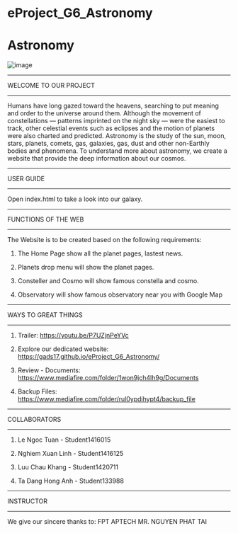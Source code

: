 # eProject_G6_Astronomy

# Astronomy

![image](https://user-images.githubusercontent.com/122278903/211462688-8e79238b-56b5-40eb-831d-c176af56a742.png)


*************************************
WELCOME TO OUR PROJECT
*************************************

Humans have long gazed toward the heavens, searching to put meaning and order to the universe around them. Although the movement of constellations — patterns imprinted on the night sky — were the easiest to track, other celestial events such as eclipses and the motion of planets were also charted and predicted.
Astronomy is the study of the sun, moon, stars, planets, comets, gas, galaxies, gas, dust and other non-Earthly bodies and phenomena.
To understand more about astronomy, we create a website that provide the deep information about our cosmos. 

*************************************
USER GUIDE
*************************************

Open index.html to take a look into our galaxy.

*************************************
FUNCTIONS OF THE WEB
*************************************

The Website is to be created based on the following requirements:

1) The Home Page show all the planet pages, lastest news.

2) Planets drop menu will show the planet pages.

3) Consteller and Cosmo will show famous constella and cosmo.

4) Observatory will show famous observatory near you with Google Map

*************************************
WAYS TO GREAT THINGS
*************************************

1) Trailer: https://youtu.be/P7UZjnPeYVc

2) Explore our dedicated website: https://gads17.github.io/eProject_G6_Astronomy/

3) Review - Documents: https://www.mediafire.com/folder/1won9jch4lh9g/Documents

4) Backup Files: https://www.mediafire.com/folder/rul0ypdihypt4/backup_file

*************************************
COLLABORATORS
*************************************

1) Le Ngoc Tuan - Student1416015

2) Nghiem Xuan Linh - Student1416125

3) Luu Chau Khang - Student1420711

3) Ta Dang Hong Anh - Student133988

*************************************
INSTRUCTOR
*************************************
We give our sincere thanks to:
FPT APTECH
MR. NGUYEN PHAT TAI
